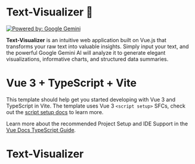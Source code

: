 # Text-Visualizer 🤖

[![Powered by: Google Gemini](https://img.shields.io/badge/Powered%20by-Google%20Gemini-4285F4?logo=google&logoColor=white)](https://deepmind.google/technologies/gemini/)

**Text-Visualizer** is an intuitive web application built on Vue.js that transforms your raw text into valuable insights. Simply input your text, and the powerful Google Gemini AI will analyze it to generate elegant visualizations, informative charts, and structured data summaries.

# Vue 3 + TypeScript + Vite

This template should help get you started developing with Vue 3 and TypeScript in Vite. The template uses Vue 3 `<script setup>` SFCs, check out the [script setup docs](https://v3.vuejs.org/api/sfc-script-setup.html#sfc-script-setup) to learn more.

Learn more about the recommended Project Setup and IDE Support in the [Vue Docs TypeScript Guide](https://vuejs.org/guide/typescript/overview.html#project-setup).

# Text-Visualizer
